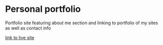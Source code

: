 # Personal portfolio

Portfolio site featuring about me section and linking to portfolio of my sites as well as contact info

[link to live site](https://theykay.github.io)